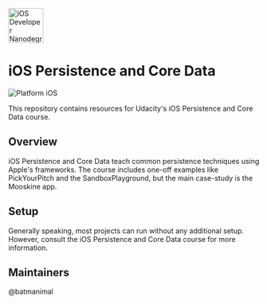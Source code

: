 <img src="https://s3-us-west-1.amazonaws.com/udacity-content/degrees/catalog-images/nd003.png" alt="iOS Developer Nanodegree logo" height="70" >

# iOS Persistence and Core Data

![Platform iOS](https://img.shields.io/badge/nanodegree-iOS-blue.svg)

This repository contains resources for Udacity's iOS Persistence and Core Data course.

## Overview

iOS Persistence and Core Data teach common persistence techniques using Apple's frameworks. The course includes one-off examples like PickYourPitch and the SandboxPlayground, but the main case-study is the Mooskine app.

## Setup

Generally speaking, most projects can run without any additional setup. However, consult the iOS Persistence and Core Data course for more information.

## Maintainers

@batmanimal
